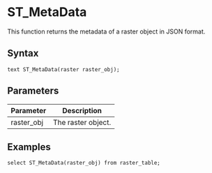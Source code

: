 # ST\_MetaData

This function returns the metadata of a raster object in JSON format.

## Syntax

```
text ST_MetaData(raster raster_obj);
```

## Parameters

|Parameter|Description|
|---------|-----------|
|raster\_obj|The raster object.|

## Examples

```
select ST_MetaData(raster_obj) from raster_table;
```

